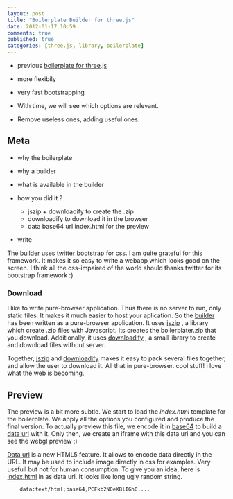 ```yaml
---
layout: post
title: "Boilerplate Builder for three.js"
date: 2012-01-17 10:59
comments: true
published: true
categories: [three.js, library, boilerplate]
---
```


* previous [boilerplate for three.js](/blog/2011/12/20/boilerplate-for-three-js/)
* more flexibily
* very fast bootstrapping

* With time, we will see which options are relevant.
* Remove useless ones, adding useful ones.

## Meta
* why the boilerplate
* why a builder
* what is available in the builder
* how you did it ?
  * jszip + downloadify to create the .zip
  * downloadify to download it in the browser
  * data base64 url index.html for the preview

* write 

The
[builder](http://jeromeetienne.github.com/threejsboilerplatebuilder/)
uses
[twitter bootstrap](http://twitter.github.com/bootstrap/) for css.
I am quite grateful for this framework.
It makes it so easy to write a webapp which looks good on the screen.
I think all the css-impaired of the world should thanks twitter for its bootstrap framework :)

### Download

I like to write pure-browser application.
Thus there is no server to run, only static files.
It makes it much easier to host your aplication.
So the
[builder](http://jeromeetienne.github.com/threejsboilerplatebuilder/)
has been written as a pure-browser application.
It uses
[jszip](http://jszip.stuartk.co.uk/)
, a library which create .zip files with Javascript.
Its creates the boilerplater.zip that you download.
Additionally, it uses
[downloadify](https://github.com/dcneiner/Downloadify)
, a small library to create and download files without server.

Together,
[jszip](http://jszip.stuartk.co.uk/)
and 
[downloadify](https://github.com/dcneiner/Downloadify)
makes it easy to pack several files together,
and allow the user to download it.
All that in pure-browser. cool stuff!
i love what the web is becoming.

## Preview

The preview is a bit more subtle.
We start to load the *index.html* template for the boilerplate.
We apply all the options you configured and produce the final version.
To actually preview this file, we encode it in
[base64](http://en.wikipedia.org/wiki/Base64)
to build a
[data url](http://en.wikipedia.org/wiki/Data_URI_scheme)
with it.
Only then, we create an iframe with this data uri
and you can see the webgl preview :)

[Data url](http://en.wikipedia.org/wiki/Data_URI_scheme)
is a new HTML5 feature.
It allows to encode data directly in the URL.
It may be used to include image directly in css for examples.
Very usefull but not for human consumption.
To give you an idea, here is [index.html](http://pastebin.com/yF3XDSFW) in as data url.
It looks like long ugly random string.

```
    data:text/html;base64,PCFkb2N0eXBlIGh0....
```

